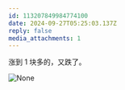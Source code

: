 ```yaml
---
id: 113207849984774100
date: 2024-09-27T05:25:03.137Z
reply: false
media_attachments: 1
---
```


涨到 1 块多的，又跌了。

![None](https://files.e5n.cc/media_attachments/files/113/207/849/079/455/512/original/91a6f068ab37ee95.png)
